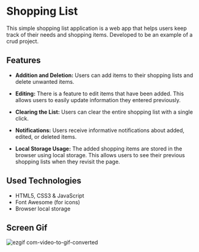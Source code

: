﻿# Shopping List

This simple shopping list application is a web app that helps users keep track of their needs and shopping items. Developed to be an example of a crud project.

## Features

* **Addition and Deletion:** Users can add items to their shopping lists and delete unwanted items.

* **Editing:** There is a feature to edit items that have been added. This allows users to easily update information they entered previously.

* **Clearing the List:** Users can clear the entire shopping list with a single click.

* **Notifications:** Users receive informative notifications about added, edited, or deleted items.

* **Local Storage Usage:** The added shopping items are stored in the browser using local storage. This allows users to see their previous shopping lists when they revisit the page.

## Used Technologies

* HTML5, CSS3 & JavaScript
* Font Awesome (for icons)
* Browser local storage

## Screen Gif

![ezgif com-video-to-gif-converted](https://github.com/serhatakhan/ShoppingList/assets/147662915/599cb968-ab54-4b96-8390-24eaf0637978)

